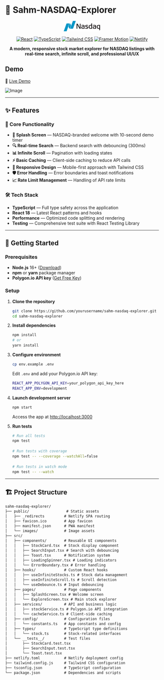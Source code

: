 # 🚀 Sahm-NASDAQ-Explorer

<div align="center">
  <img src="public/images/nasdaq-logo.png" alt="NASDAQ Logo" width="120" />
  
  [![React](https://img.shields.io/badge/React-18.2.0-blue.svg)](https://reactjs.org/)
  [![TypeScript](https://img.shields.io/badge/TypeScript-4.9.5-blue.svg)](https://www.typescriptlang.org/)
  [![Tailwind CSS](https://img.shields.io/badge/Tailwind_CSS-3.3.6-38B2AC.svg)](https://tailwindcss.com/)
  [![Framer Motion](https://img.shields.io/badge/Framer_Motion-10.16.16-ff0055.svg)](https://www.framer.com/motion/)
  [![Netlify](https://img.shields.io/badge/Netlify-Deployed-00C7B7.svg)](https://netlify.com/)
  
  **A modern, responsive stock market explorer for NASDAQ listings with real-time search, infinite scroll, and professional UI/UX**
  
</div>

## Demo
🔗 [Live Demo](https://sahm-nasdaq-explorer.netlify.app/)

![Image](https://github.com/user-attachments/assets/a6026ac2-899c-471e-87d5-504caed6d5a3)

---

## ✨ Features

### 🎯 Core Functionality
- **📱 Splash Screen** — NASDAQ-branded welcome with 10-second demo timer
- **🔍 Real-time Search** — Backend search with debouncing (300ms)
- **📊 Infinite Scroll** — Pagination with loading states
- **⚡ Basic Caching** — Client-side caching to reduce API calls
- **🎨 Responsive Design** — Mobile-first approach with Tailwind CSS
- **🛡️ Error Handling** — Error boundaries and toast notifications
- **📈 Rate Limit Management** — Handling of API rate limits

### 🛠️ Tech Stack
- **TypeScript** — Full type safety across the application
- **React 18** — Latest React patterns and hooks
- **Performance** — Optimized code splitting and rendering
- **Testing** — Comprehensive test suite with React Testing Library

---

## 🚀 Getting Started

### Prerequisites
- **Node.js** 16+ ([Download](https://nodejs.org/))
- **npm** or **yarn** package manager
- **Polygon.io API key** ([Get Free Key](https://polygon.io/))

### Setup

1. **Clone the repository**
   ```bash
   git clone https://github.com/yourusername/sahm-nasdaq-explorer.git
   cd sahm-nasdaq-explorer
   ```

2. **Install dependencies**
   ```bash
   npm install
   # or
   yarn install
   ```

3. **Configure environment**
   ```bash
   cp env.example .env
   ```
   
   Edit `.env` and add your Polygon.io API key:
   ```bash
   REACT_APP_POLYGON_API_KEY=your_polygon_api_key_here
   REACT_APP_ENV=development
   ```

4. **Launch development server**
   ```bash
   npm start
   ```
   
   Access the app at [http://localhost:3000](http://localhost:3000)

5. **Run tests**
   ```bash
   # Run all tests
   npm test
   
   # Run tests with coverage
   npm test -- --coverage --watchAll=false
   
   # Run tests in watch mode
   npm test -- --watch
   ```

---

## 🏗️ Project Structure

```
sahm-nasdaq-explorer/
├── public/                 # Static assets
│   ├── _redirects         # Netlify SPA routing
│   ├── favicon.ico        # App favicon
│   ├── manifest.json      # PWA manifest
│   └── images/            # Image assets
├── src/
│   ├── components/        # Reusable UI components
│   │   ├── StockCard.tsx  # Stock display component
│   │   ├── SearchInput.tsx # Search with debouncing
│   │   ├── Toast.tsx      # Notification system
│   │   ├── LoadingSpinner.tsx # Loading indicators
│   │   └── ErrorBoundary.tsx # Error handling
│   ├── hooks/             # Custom React hooks
│   │   ├── useInfiniteStocks.ts # Stock data management
│   │   ├── useInfiniteScroll.ts # Scroll detection
│   │   └── useDebounce.ts # Input debouncing
│   ├── pages/             # Page components
│   │   ├── SplashScreen.tsx # Welcome screen
│   │   └── ExploreScreen.tsx # Main stock explorer
│   ├── services/          # API and business logic
│   │   ├── stockService.ts # Polygon.io API integration
│   │   └── cacheService.ts # Client-side caching
│   ├── config/            # Configuration files
│   │   └── constants.ts   # App constants and config
│   ├── types/             # TypeScript type definitions
│   │   └── stock.ts       # Stock-related interfaces
│   └── __tests__/         # Test files
│       ├── StockCard.test.tsx
│       ├── SearchInput.test.tsx
│       └── Toast.test.tsx
├── netlify.toml           # Netlify deployment config
├── tailwind.config.js     # Tailwind CSS configuration
├── tsconfig.json          # TypeScript configuration
└── package.json           # Dependencies and scripts
```